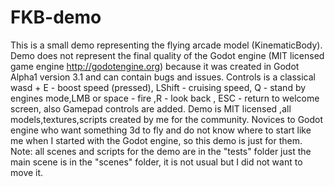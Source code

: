 # FKB-demo 
This is a small demo representing the flying arcade model (KinematicBody).
Demo does not represent the final quality of the Godot engine  (MIT licensed game engine http://godotengine.org)
because it was created in Godot Alpha1 version 3.1 and can contain bugs and issues. 
Controls is a classical wasd + E - boost speed (pressed), LShift - cruising speed, Q - stand by engines mode,LMB or space  - fire  ,R - look back , ESC - return to welcome screen, also Gamepad controls are added.
Demo is MIT licensed ,all models,textures,scripts created by me for the community.
Novices to  Godot engine who want something 3d to fly and do not know where to start like me when I started with the Godot engine, 
so this demo is just for them.
Note: all scenes and scripts for the demo are in the "tests" folder just the main scene is in the "scenes" folder, it is not usual
but I did not want to move it.
